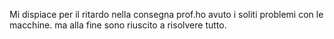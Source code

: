 Mi dispiace per il ritardo nella consegna prof.ho avuto i soliti problemi con le macchine.
ma alla fine sono riuscito a risolvere tutto.
